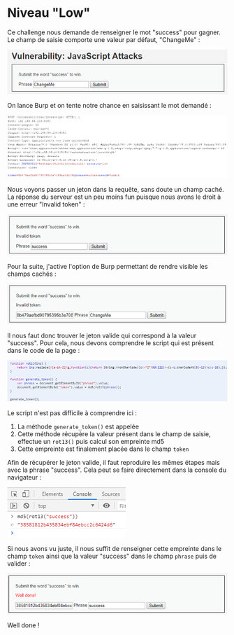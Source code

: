 # Niveau "Low"

Ce challenge nous demande de renseigner le mot "success" pour gagner. Le champ de saisie comporte une valeur par défaut, "ChangeMe" :

![](../../../../.gitbook/assets/faed5e78756c7abffcb07696f5df5793.png)

On lance Burp et on tente notre chance en saisissant le mot demandé :

![](../../../../.gitbook/assets/ed041dd6f38f33b1b6fb174787495a4a.png)

Nous voyons passer un jeton dans la requête, sans doute un champ caché. La réponse du serveur est un peu moins fun puisque nous avons le droit à une erreur "Invalid token" :

![](../../../../.gitbook/assets/5a1736b65834dbaf52f7404dbc105ce8.png)

Pour la suite, j'active l'option de Burp permettant de rendre visible les champs cachés :

![](../../../../.gitbook/assets/f3197ebef6c6835b68e4677de986c571.png)

Il nous faut donc trouver le jeton valide qui correspond à la valeur "success". Pour cela, nous devons comprendre le script qui est présent dans le code de la page :

![](../../../../.gitbook/assets/be176125df7201016a038e9d7657779b.png)

Le script n'est pas difficile à comprendre ici :

1. La méthode `generate_token()` est appelée
2. Cette méthode récupère la valeur présent dans le champ de saisie, effectue un `rot13()` puis calcul son empreinte md5
3. Cette empreinte est finalement placée dans le champ `token`

Afin de récupérer le jeton valide, il faut reproduire les mêmes étapes mais avec la phrase "success". Cela peut se faire directement dans la console du navigateur :

![](../../../../.gitbook/assets/dd8f8ee4841652cbd496adc1e3211ce4.png)

Si nous avons vu juste, il nous suffit de renseigner cette empreinte dans le champ `token` ainsi que la valeur "success" dans le champ `phrase` puis de valider :

![](../../../../.gitbook/assets/9a181712f50027c5441a10ca8be8ed36.png)

Well done !



